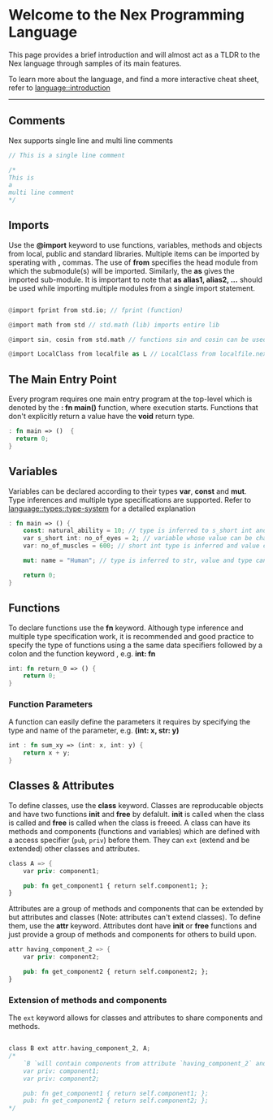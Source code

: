 # Welcome to the Nex Programming Language

This page provides a brief introduction and will almost act as a TLDR to the Nex language through samples of its main features.

To learn more about the language, and find a more interactive cheat sheet, refer to [language::introduction](language/introduction)

---

## Comments
Nex supports single line and multi line comments
```rust
// This is a single line comment

/*
This is
a
multi line comment
*/
```


## Imports
Use the **@import** keyword to use functions, variables, methods and objects from local, public and standard libraries. Multiple items can be imported by sperating with **,** commas.  The use of **from** specifies the head module from which the submodule(s) will be imported. Similarly, the **as** gives the imported sub-module. It is important to note that **as alias1, alias2, ...** should be used while importing multiple modules from a single import statement.

```rust

@import fprint from std.io; // fprint (function)

@import math from std // std.math (lib) imports entire lib

@import sin, cosin from std.math // functions sin and cosin can be used without refrencing the std.math library

@import LocalClass from localfile as L // LocalClass from localfile.nex is imported as L

```



## The Main Entry Point

Every program requires one main entry program at the top-level which is denoted by the **: fn main()** function, where execution starts. Functions that don't explicitly return a value have the **void** return type.

```rust
: fn main => ()  {
  return 0;
}
```

## Variables

Variables can be declared according to their types **var**, **const** and **mut**. Type inferences and multiple type specifications are supported. Refer to [language::types::type-system](/language/types/type-system) for a detailed explanation

```rust
: fn main => () {
    const: natural_ability = 10; // type is inferred to s_short int and neither value not type can be changed
    var s_short int: no_of_eyes = 2; // variable whose value can be changed within the s_short int range
    var: no_of_muscles = 600; // short int type is inferred and value can be changed within the short int range 

    mut: name = "Human"; // type is inferred to str, value and type can be changed

    return 0;
}
```

## Functions

To declare functions use the **fn** keyword. Although type inference and multiple type specification work, it is recommended and good practice to specify the type of functions using a the same data specifiers followed by a colon and the function keyword , e.g. **int: fn**

```rust
int: fn return_0 => () {
	return 0;
}
```


### Function Parameters
A function can easily define the parameters it requires by specifying the type and name of the parameter, e.g. **(int: x, str: y)**

```rust
int : fn sum_xy => (int: x, int: y) {
    return x + y;
}
```

## Classes & Attributes
To define classes, use the **class** keyword. Classes are reproducable objects and have two functions **__init__** and **__free__** by defalult. **__init__** is called when the class is called and **__free__** is called when the class is freeed. A class can have its methods and components (functions and variables) which are defined with a access specifier (`pub`, `priv`) before them. They can `ext` (extend and be extended) other classes and attributes.

```rust
class A => {
    var priv: component1;

    pub: fn get_component1 { return self.component1; };
}

```

Attributes are a group of methods and components that can be extended by but attributes and classes (Note: attributes can't extend classes). To define them, use the **attr** keyword. Attributes dont have **__init__** or **__free__** functions and just provide a group of methods and components for others to build upon.


```rust
attr having_component_2 => {
    var priv: component2;

    pub: fn get_component2 { return self.component2; };
}
```


### Extension of methods and components
The `ext` keyword allows for classes and attributes to share components and methods. 

```rust

class B ext attr.having_component_2, A; 
/*
	`B `will contain components from attribute `having_component_2` and `A`
	var priv: component1;
	var priv: component2;

    pub: fn get_component1 { return self.component1; };
    pub: fn get_component2 { return self.component2; };
*/

```

